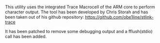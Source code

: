 This utility uses the integrated Trace Macrocell of the ARM core to perform character output.
The tool has been developed by Chris Storah and has been taken out of his github repository:
	https://github.com/obe1line/stlink-trace

It has been patched to remove some debugging output and a fflush(stdio) call has been added.
